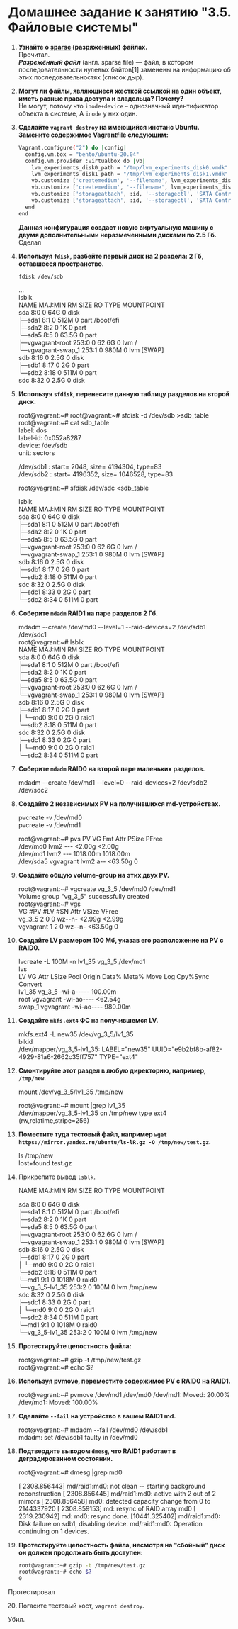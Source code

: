 # Домашнее задание к занятию "3.5. Файловые системы"

1. **Узнайте о [sparse](https://ru.wikipedia.org/wiki/%D0%A0%D0%B0%D0%B7%D1%80%D0%B5%D0%B6%D1%91%D0%BD%D0%BD%D1%8B%D0%B9_%D1%84%D0%B0%D0%B9%D0%BB) (разряженных) файлах.**  
Прочитал.  
***Разрежённый файл*** (англ. sparse file) — файл, в котором последовательности нулевых байтов[1] заменены на информацию об этих последовательностях (список дыр).  
2. **Могут ли файлы, являющиеся жесткой ссылкой на один объект, иметь разные права доступа и владельца? Почему?**  
Не могут, потому что `inode+device` – однозначный идентификатор объекта в системе, А `inode` у них один.
3. **Сделайте `vagrant destroy` на имеющийся инстанс Ubuntu. Замените содержимое Vagrantfile следующим:**

    ```bash
    Vagrant.configure("2") do |config|
      config.vm.box = "bento/ubuntu-20.04"
      config.vm.provider :virtualbox do |vb|
        lvm_experiments_disk0_path = "/tmp/lvm_experiments_disk0.vmdk"
        lvm_experiments_disk1_path = "/tmp/lvm_experiments_disk1.vmdk"
        vb.customize ['createmedium', '--filename', lvm_experiments_disk0_path, '--size', 2560]
        vb.customize ['createmedium', '--filename', lvm_experiments_disk1_path, '--size', 2560]
        vb.customize ['storageattach', :id, '--storagectl', 'SATA Controller', '--port', 1, '--device', 0, '--type', 'hdd', '--medium', lvm_experiments_disk0_path]
        vb.customize ['storageattach', :id, '--storagectl', 'SATA Controller', '--port', 2, '--device', 0, '--type', 'hdd', '--medium', lvm_experiments_disk1_path]
      end
    end
    ```

    **Данная конфигурация создаст новую виртуальную машину с двумя дополнительными неразмеченными дисками по 2.5 Гб.**  
Сделал

4. **Используя `fdisk`, разбейте первый диск на 2 раздела: 2 Гб, оставшееся пространство.**
  
  
      
       fdisk /dev/sdb  
  
      ...  
      lsblk  
      NAME                 MAJ:MIN RM  SIZE RO TYPE MOUNTPOINT  
      sda                    8:0    0   64G  0 disk  
      ├─sda1                 8:1    0  512M  0 part /boot/efi  
      ├─sda2                 8:2    0    1K  0 part  
      └─sda5                 8:5    0 63.5G  0 part  
        ├─vgvagrant-root   253:0    0 62.6G  0 lvm  /  
        └─vgvagrant-swap_1 253:1    0  980M  0 lvm  [SWAP]  
      sdb                    8:16   0  2.5G  0 disk  
      ├─sdb1                 8:17   0    2G  0 part  
      └─sdb2                 8:18   0  511M  0 part  
      sdc                    8:32   0  2.5G  0 disk  

5. **Используя `sfdisk`, перенесите данную таблицу разделов на второй диск.**  
     
  

    root@vagrant:~# root@vagrant:~# sfdisk -d /dev/sdb >sdb_table  
    root@vagrant:~# cat sdb_table  
    label: dos  
    label-id: 0x052a8287   
    device: /dev/sdb  
    unit: sectors  
  
    /dev/sdb1 : start=        2048, size=     4194304, type=83  
    /dev/sdb2 : start=     4196352, size=     1046528, type=83  
  
    root@vagrant:~# sfdisk /dev/sdc <sdb_table  
  
    lsblk  
    NAME                 MAJ:MIN RM  SIZE RO TYPE MOUNTPOINT  
    sda                    8:0    0   64G  0 disk  
    ├─sda1                 8:1    0  512M  0 part /boot/efi  
    ├─sda2                 8:2    0    1K  0 part  
    └─sda5                 8:5    0 63.5G  0 part  
      ├─vgvagrant-root   253:0    0 62.6G  0 lvm  /  
      └─vgvagrant-swap_1 253:1    0  980M  0 lvm  [SWAP]  
    sdb                    8:16   0  2.5G  0 disk  
    ├─sdb1                 8:17   0    2G  0 part  
    └─sdb2                 8:18   0  511M  0 part  
    sdc                    8:32   0  2.5G  0 disk  
    ├─sdc1                 8:33   0    2G  0 part  
    └─sdc2                 8:34   0  511M  0 part  

6. **Соберите `mdadm` RAID1 на паре разделов 2 Гб.**  
  
 
    mdadm --create /dev/md0 --level=1 --raid-devices=2 /dev/sdb1 /dev/sdc1  
    root@vagrant:~# lsblk  
    NAME                 MAJ:MIN RM  SIZE RO TYPE  MOUNTPOINT  
    sda                    8:0    0   64G  0 disk  
    ├─sda1                 8:1    0  512M  0 part  /boot/efi  
    ├─sda2                 8:2    0    1K  0 part  
    └─sda5                 8:5    0 63.5G  0 part  
      ├─vgvagrant-root   253:0    0 62.6G  0 lvm   /  
      └─vgvagrant-swap_1 253:1    0  980M  0 lvm   [SWAP]  
    sdb                    8:16   0  2.5G  0 disk  
    ├─sdb1                 8:17   0    2G  0 part  
    │ └─md0                9:0    0    2G  0 raid1  
    └─sdb2                 8:18   0  511M  0 part  
    sdc                    8:32   0  2.5G  0 disk   
    ├─sdc1                 8:33   0    2G  0 part  
    │ └─md0                9:0    0    2G  0 raid1  
    └─sdc2                 8:34   0  511M  0 part  



7. **Соберите `mdadm` RAID0 на второй паре маленьких разделов.**  
    

    mdadm --create /dev/md1 --level=0 --raid-devices=2 /dev/sdb2 /dev/sdc2

8. **Создайте 2 независимых PV на получившихся md-устройствах.**  
  
    
    pvcreate -v /dev/md0  
    pvcreate -v /dev/md1  
      
    root@vagrant:~# pvs 
      PV         VG        Fmt  Attr PSize    PFree  
      /dev/md0             lvm2 ---    <2.00g   <2.00g  
      /dev/md1             lvm2 ---  1018.00m 1018.00m  
      /dev/sda5  vgvagrant lvm2 a--   <63.50g       0  


9. **Создайте общую volume-group на этих двух PV.**  
  
  
    root@vagrant:~# vgcreate vg_3_5 /dev/md0 /dev/md1  
      Volume group "vg_3_5" successfully created  
    root@vagrant:~# vgs  
      VG        #PV #LV #SN Attr   VSize   VFree  
      vg_3_5      2   0   0 wz--n-  <2.99g <2.99g  
      vgvagrant   1   2   0 wz--n- <63.50g     0   


10. **Создайте LV размером 100 Мб, указав его расположение на PV с RAID0.**  
  
  
    lvcreate -L 100M -n lv1_35 vg_3_5 /dev/md1  
    lvs  
      LV     VG        Attr       LSize   Pool Origin Data%  Meta%  Move Log Cpy%Sync Convert  
      lv1_35 vg_3_5    -wi-a----- 100.00m  
      root   vgvagrant -wi-ao---- <62.54g  
      swap_1 vgvagrant -wi-ao---- 980.00m  


11. **Создайте `mkfs.ext4` ФС на получившемся LV.**  
  
  
    mkfs.ext4 -L new35 /dev/vg_3_5/lv1_35  
    blkid  
    /dev/mapper/vg_3_5-lv1_35: LABEL="new35" UUID="e9b2bf8b-af82-4929-81a6-2662c35ff757" TYPE="ext4"  


12. **Смонтируйте этот раздел в любую директорию, например, `/tmp/new`.**  
  
  
    mount /dev/vg_3_5/lv1_35 /tmp/new   

    root@vagrant:~# mount |grep lv1_35  
    /dev/mapper/vg_3_5-lv1_35 on /tmp/new type ext4 (rw,relatime,stripe=256)  


13. **Поместите туда тестовый файл, например `wget https://mirror.yandex.ru/ubuntu/ls-lR.gz -O /tmp/new/test.gz`.**  
    

    ls /tmp/new  
    lost+found  test.gz  


14. Прикрепите вывод `lsblk`.
  
  
      NAME                 MAJ:MIN RM  SIZE RO TYPE  MOUNTPOINT  
  
    sda                    8:0    0   64G  0 disk  
    ├─sda1                 8:1    0  512M  0 part  /boot/efi  
    ├─sda2                 8:2    0    1K  0 part  
    └─sda5                 8:5    0 63.5G  0 part  
      ├─vgvagrant-root   253:0    0 62.6G  0 lvm   /  
      └─vgvagrant-swap_1 253:1    0  980M  0 lvm   [SWAP]  
    sdb                    8:16   0  2.5G  0 disk  
    ├─sdb1                 8:17   0    2G  0 part  
    │ └─md0                9:0    0    2G  0 raid1  
    └─sdb2                 8:18   0  511M  0 part  
      └─md1                9:1    0 1018M  0 raid0  
        └─vg_3_5-lv1_35  253:2    0  100M  0 lvm   /tmp/new  
    sdc                    8:32   0  2.5G  0 disk  
    ├─sdc1                 8:33   0    2G  0 part  
    │ └─md0                9:0    0    2G  0 raid1  
    └─sdc2                 8:34   0  511M  0 part  
      └─md1                9:1    0 1018M  0 raid0  
         └─vg_3_5-lv1_35  253:2    0  100M  0 lvm   /tmp/new  


15. **Протестируйте целостность файла:**  
  
  
    root@vagrant:~# gzip -t /tmp/new/test.gz  
    root@vagrant:~# echo $?  



16. **Используя pvmove, переместите содержимое PV с RAID0 на RAID1.**  
     
    
    root@vagrant:~# pvmove /dev/md1 /dev/md0
    /dev/md1: Moved: 20.00%
    /dev/md1: Moved: 100.00%  
    

17. **Сделайте `--fail` на устройство в вашем RAID1 md.**  
  
  
    root@vagrant:~# mdadm --fail /dev/md0 /dev/sdb1  
    mdadm: set /dev/sdb1 faulty in /dev/md0  


18. **Подтвердите выводом `dmesg`, что RAID1 работает в деградированном состоянии.**  
  
  
    root@vagrant:~# dmesg |grep md0  

    [ 2308.856443] md/raid1:md0: not clean -- starting background reconstruction
    [ 2308.856445] md/raid1:md0: active with 2 out of 2 mirrors
    [ 2308.856458] md0: detected capacity change from 0 to 2144337920
    [ 2308.859153] md: resync of RAID array md0
    [ 2319.230942] md: md0: resync done.
    [10441.325402] md/raid1:md0: Disk failure on sdb1, disabling device.
               md/raid1:md0: Operation continuing on 1 devices.  
  
   

19. **Протестируйте целостность файла, несмотря на "сбойный" диск он должен продолжать быть доступен:**  


     ```bash
     root@vagrant:~# gzip -t /tmp/new/test.gz
     root@vagrant:~# echo $?
     0
     ```
  
Протестировал  

20. Погасите тестовый хост, `vagrant destroy`.

 Убил.
 